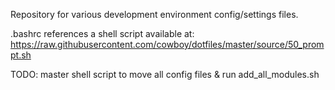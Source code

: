 Repository for various development environment config/settings files.

.bashrc references a shell script available at: https://raw.githubusercontent.com/cowboy/dotfiles/master/source/50_prompt.sh

TODO: master shell script to move all config files & run add_all_modules.sh
